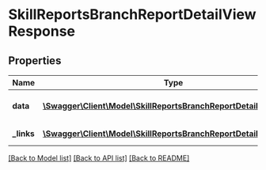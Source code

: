 # SkillReportsBranchReportDetailViewResponse

## Properties
Name | Type | Description | Notes
------------ | ------------- | ------------- | -------------
**data** | [**\Swagger\Client\Model\SkillReportsBranchReportDetailViewData**](SkillReportsBranchReportDetailViewData.md) | List of all retrieved users | 
**_links** | [**\Swagger\Client\Model\SkillReportsBranchReportDetailViewLinks[]**](SkillReportsBranchReportDetailViewLinks.md) | Links to pages | 

[[Back to Model list]](../README.md#documentation-for-models) [[Back to API list]](../README.md#documentation-for-api-endpoints) [[Back to README]](../README.md)


